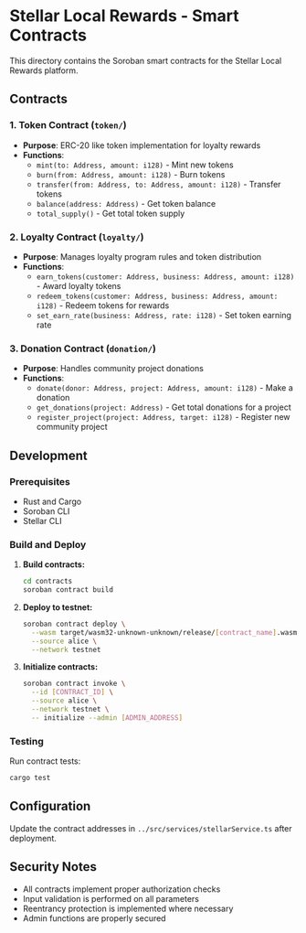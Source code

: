 # Stellar Local Rewards - Smart Contracts

This directory contains the Soroban smart contracts for the Stellar Local Rewards platform.

## Contracts

### 1. Token Contract (`token/`)
- **Purpose**: ERC-20 like token implementation for loyalty rewards
- **Functions**: 
  - `mint(to: Address, amount: i128)` - Mint new tokens
  - `burn(from: Address, amount: i128)` - Burn tokens
  - `transfer(from: Address, to: Address, amount: i128)` - Transfer tokens
  - `balance(address: Address)` - Get token balance
  - `total_supply()` - Get total token supply

### 2. Loyalty Contract (`loyalty/`)
- **Purpose**: Manages loyalty program rules and token distribution
- **Functions**:
  - `earn_tokens(customer: Address, business: Address, amount: i128)` - Award loyalty tokens
  - `redeem_tokens(customer: Address, business: Address, amount: i128)` - Redeem tokens for rewards
  - `set_earn_rate(business: Address, rate: i128)` - Set token earning rate

### 3. Donation Contract (`donation/`)
- **Purpose**: Handles community project donations
- **Functions**:
  - `donate(donor: Address, project: Address, amount: i128)` - Make a donation
  - `get_donations(project: Address)` - Get total donations for a project
  - `register_project(project: Address, target: i128)` - Register new community project

## Development

### Prerequisites
- Rust and Cargo
- Soroban CLI
- Stellar CLI

### Build and Deploy

1. **Build contracts:**
   ```bash
   cd contracts
   soroban contract build
   ```

2. **Deploy to testnet:**
   ```bash
   soroban contract deploy \
     --wasm target/wasm32-unknown-unknown/release/[contract_name].wasm \
     --source alice \
     --network testnet
   ```

3. **Initialize contracts:**
   ```bash
   soroban contract invoke \
     --id [CONTRACT_ID] \
     --source alice \
     --network testnet \
     -- initialize --admin [ADMIN_ADDRESS]
   ```

### Testing

Run contract tests:
```bash
cargo test
```

## Configuration

Update the contract addresses in `../src/services/stellarService.ts` after deployment.

## Security Notes

- All contracts implement proper authorization checks
- Input validation is performed on all parameters
- Reentrancy protection is implemented where necessary
- Admin functions are properly secured
